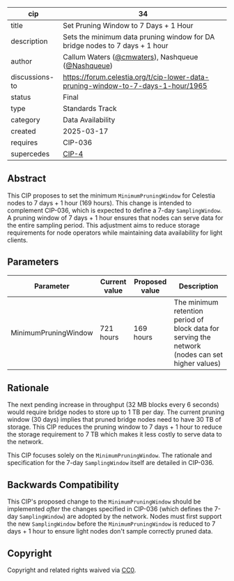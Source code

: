 | cip | 34 |
| - | - |
| title            | Set Pruning Window to 7 Days + 1 Hour                                                              |
| description      | Sets the minimum data pruning window for DA bridge nodes to 7 days + 1 hour             |
| author           | Callum Waters ([@cmwaters](https://github.com/cmwaters)), Nashqueue ([@Nashqueue](https://github.com/Nashqueue)) |
| discussions-to   | <https://forum.celestia.org/t/cip-lower-data-pruning-window-to-7-days-1-hour/1965>                 |
| status           | Final                                                                                             |
| type             | Standards Track                                                                                    |
| category         | Data Availability                                                                                  |
| created          | 2025-03-17                                                                                         |
| requires         | CIP-036                                                                                            |
| supercedes | [CIP-4](./cip-004.md) |

## Abstract

This CIP proposes to set the minimum `MinimumPruningWindow` for Celestia nodes to 7 days + 1 hour (169 hours). This change is intended to complement CIP-036, which is expected to define a 7-day `SamplingWindow`. A pruning window of 7 days + 1 hour ensures that nodes can serve data for the entire sampling period. This adjustment aims to reduce storage requirements for node operators while maintaining data availability for light clients.

## Parameters

| Parameter     | Current value | Proposed value | Description                                                    |
|---------------|---------------|----------------|----------------------------------------------------------------|
| MinimumPruningWindow | 721 hours     | 169 hours      | The minimum retention period of block data for serving the network (nodes can set higher values) |

## Rationale

The next pending increase in throughput (32 MB blocks every 6 seconds) would require bridge nodes to store up to 1 TB per day. The current pruning window (30 days) implies that pruned bridge nodes need to have 30 TB of storage. This CIP reduces the pruning window to 7 days + 1 hour to reduce the storage requirement to 7 TB which makes it less costly to serve data to the network.

This CIP focuses solely on the `MinimumPruningWindow`. The rationale and specification for the 7-day `SamplingWindow` itself are detailed in CIP-036.

## Backwards Compatibility

This CIP's proposed change to the `MinimumPruningWindow` should be implemented *after* the changes specified in CIP-036 (which defines the 7-day `SamplingWindow`) are adopted by the network. Nodes must first support the new `SamplingWindow` before the `MinimumPruningWindow` is reduced to 7 days + 1 hour to ensure light nodes don't sample correctly pruned data.

## Copyright

Copyright and related rights waived via [CC0](https://github.com/celestiaorg/CIPs/blob/main/LICENSE).
